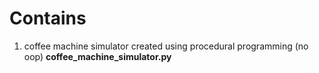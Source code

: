 # Contains
1. coffee machine simulator created using procedural programming (no oop) **coffee_machine_simulator.py**
